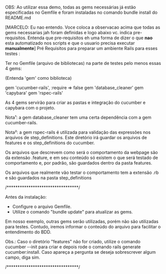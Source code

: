 OBS: Ao utilizar essa demo, todas as gems necessárias já estão especificadas no Gemfile e foram instaladas no comando bundle install do README.md 

[MARCELO: Eu nao entendo.  Voce coloca a observacao acima que todas as gems necessarias jah foram definidas e logo abaixo vc. indica pre-requisitos. Entenda que pre-requisitos eh uma forma de dizer o que **nao** esta automatizado nos scripts e que o usuario precisa executar **manualmente**]
Pré Requisitos para preparar um ambiente Rails para esses testes :

Ter no Gemfile (arquivo de bibliotecas) na parte de testes pelo menos essas 4 gems:


(Entenda 'gem' como biblioteca)


gem 'cucumber-rails', :require => false
gem 'database_cleaner'
gem 'capybara'
gem 'rspec-rails'    


As 4 gems servirão para criar as pastas e integração do cucumber e capybara com o projeto.


Nota¹: a gem database_cleaner tem uma certa dependência com a gem cucumber-rails.


Nota²: a gem rspec-rails é utilizada para validação das expressões nos arquivos de step_definitions. Este diretório irá guardar os arquivos de features e os step_definitions do cucumber.


Os arquivos que descrevem como será o comportamento da webpage são da extensão .feature, e em seu conteúdo só existem o que será testado de comportamento e, por padrão, são guardados dentro da pasta features.


Os arquivos que realmente vão testar o comportamento tem a extensão .rb e são guardados
na pasta step_definitions


/*********************************/


Antes da instalação:
 - Configure o arquivo Gemfile.
 - Utilize o comando "bundle update" para atualizar as gems.
 
Em nosso exemplo, outras gems serão utilizadas, porém não são utilizadas para testes.
Contudo, iremos informar o conteúdo do arquivo para facilitar o entendimento do BDD.


Obs.: Caso o diretório "features" não for criado, utilize o comando cucumber --init para criar
e depois rode o comando rails generate cucumber:install. Caso apareça a pergunta se deseja sobrescrever algum campo, diga sim.


/*********************************/
